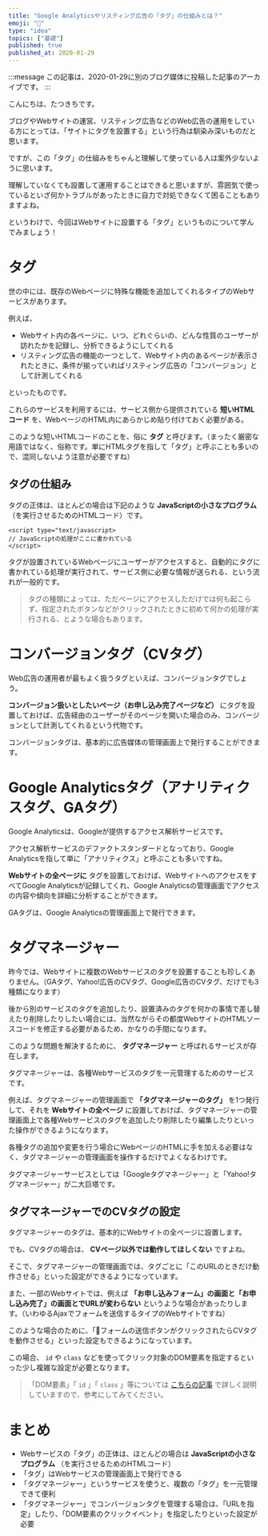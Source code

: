 ```yaml
---
title: "Google Analyticsやリスティング広告の「タグ」の仕組みとは？"
emoji: "📝"
type: "idea"
topics: ["基礎"]
published: true
published_at: 2020-01-29
---
```


:::message
この記事は、2020-01-29に別のブログ媒体に投稿した記事のアーカイブです。
:::

こんにちは、たつきちです。

ブログやWebサイトの運営、リスティング広告などのWeb広告の運用をしている方にとっては、「サイトにタグを設置する」という行為は馴染み深いものだと思います。

ですが、この「タグ」の仕組みをちゃんと理解して使っている人は案外少ないように思います。

理解していなくても設置して運用することはできると思いますが、雰囲気で使っているといざ何かトラブルがあったときに自力で対処できなくて困ることもありますよね。

というわけで、今回はWebサイトに設置する「タグ」というものについて学んでみましょう！

# タグ

世の中には、既存のWebページに特殊な機能を追加してくれるタイプのWebサービスがあります。

例えば、

* Webサイト内の各ページに、いつ、どれぐらいの、どんな性質のユーザーが訪れたかを記録し、分析できるようにしてくれる
* リスティング広告の機能の一つとして、Webサイト内のあるページが表示されたときに、条件が揃っていればリスティング広告の「コンバージョン」として計測してくれる

といったものです。

これらのサービスを利用するには、サービス側から提供されている **短いHTMLコード** を、WebページのHTML内にあらかじめ貼り付けておく必要がある。

このような短いHTMLコードのことを、俗に **タグ** と呼びます。（まったく厳密な用語ではなく、俗称です。単にHTMLタグを指して「タグ」と呼ぶことも多いので、混同しないよう注意が必要ですね）

## タグの仕組み

タグの正体は、ほとんどの場合は下記のような **JavaScriptの小さなプログラム** （を実行させるためのHTMLコード）です。

```
<script type="text/javascript>
// JavaScriptの処理がここに書かれている
</script>
```

タグが設置されているWebページにユーザーがアクセスすると、自動的にタグに書かれている処理が実行されて、サービス側に必要な情報が送られる、という流れが一般的です。

> タグの種類によっては、ただページにアクセスしただけでは何も起こらず、指定されたボタンなどがクリックされたときに初めて何かの処理が実行される、とような場合もあります。

# コンバージョンタグ（CVタグ）

Web広告の運用者が最もよく扱うタグといえば、コンバージョンタグでしょう。

**コンバージョン扱いとしたいページ（お申し込み完了ページなど）** にタグを設置しておけば、広告経由のユーザーがそのページを開いた場合のみ、コンバージョンとして計測してくれるという代物です。

コンバージョンタグは、基本的に広告媒体の管理画面上で発行することができます。

# Google Analyticsタグ（アナリティクスタグ、GAタグ）

Google Analyticsは、Googleが提供するアクセス解析サービスです。

アクセス解析サービスのデファクトスタンダードとなっており、Google Analyticsを指して単に「アナリティクス」と呼ぶことも多いですね。

**Webサイトの全ページに** タグを設置しておけば、WebサイトへのアクセスをすべてGoogle Analyticsが記録してくれ、Google Analyticsの管理画面でアクセスの内容や傾向を詳細に分析することができます。

GAタグは、Google Analyticsの管理画面上で発行できます。

# タグマネージャー

昨今では、Webサイトに複数のWebサービスのタグを設置することも珍しくありません。（GAタグ、Yahoo!広告のCVタグ、Google広告のCVタグ、だけでも3種類になります）

後から別のサービスのタグを追加したり、設置済みのタグを何かの事情で差し替えたり削除したりしたい場合には、当然ながらその都度WebサイトのHTMLソースコードを修正する必要があるため、かなりの手間になります。

このような問題を解決するために、 **タグマネージャー** と呼ばれるサービスが存在します。

タグマネージャーは、各種Webサービスのタグを一元管理するためのサービスです。

例えば、タグマネージャーの管理画面で **「タグマネージャーのタグ」** を1つ発行して、それを **Webサイトの全ページ** に設置しておけば、タグマネージャーの管理画面上で各種Webサービスのタグを追加したり削除したり編集したりといった操作ができるようになります。

各種タグの追加や変更を行う場合にWebページのHTMLに手を加える必要はなく、タグマネージャーの管理画面を操作するだけでよくなるわけです。

タグマネージャーサービスとしては「Googleタグマネージャー」と「Yahoo!タグマネージャー」が二大巨塔です。

## タグマネージャーでのCVタグの設定

タグマネージャーのタグは、基本的にWebサイトの全ページに設置します。

でも、CVタグの場合は、 **CVページ以外では動作してほしくない** ですよね。

そこで、タグマネージャーの管理画面では、タグごとに「このURLのときだけ動作させる」といった設定ができるようになっています。

また、一部のWebサイトでは、例えば **「お申し込みフォーム」の画面と「お申し込み完了」の画面とでURLが変わらない** というような場合があったりします。（いわゆるAjaxでフォームを送信するタイプのWebサイトですね）

このような場合のために、「フォームの送信ボタンがクリックされたらCVタグを動作させる」といった設定もできるようになっています。

この場合、 `id` や `class` などを使ってクリック対象のDOM要素を指定するといった少し複雑な設定が必要となります。

> 「DOM要素」「 `id` 」「 `class` 」等については [こちらの記事](https://blog.ttskch.com/html-css-js-basic/) で詳しく説明していますので、参考にしてみてください。

# まとめ

* Webサービスの「タグ」の正体は、ほとんどの場合は **JavaScriptの小さなプログラム** （を実行させるためのHTMLコード）
* 「タグ」はWebサービスの管理画面上で発行できる
* 「タグマネージャー」というサービスを使うと、複数の「タグ」を一元管理できて便利
* 「タグマネージャー」でコンバージョンタグを管理する場合は、「URLを指定」したり、「DOM要素のクリックイベント」を指定したりといった設定が必要
